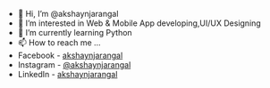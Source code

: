 - 👋 Hi, I’m @akshaynjarangal
- 👀 I’m interested in Web & Mobile App developing,UI/UX Designing
- 🌱 I’m currently learning Python
- 📫 How to reach me ...
- Facebook - [akshaynjarangal](https://facebook.com/akshaynjarangal)
- Instagram - [@akshaynjarangal](https://instagram.com/akshaynjarangal)
- LinkedIn - [akshaynjarangal](https://linkedin.com/in/akshaynjarangal)
<!---
akshaynjarangal/akshaynjarangal is a ✨ special ✨ repository because its `README.md` (this file) appears on your GitHub profile.
You can click the Preview link to take a look at your changes.
--->
